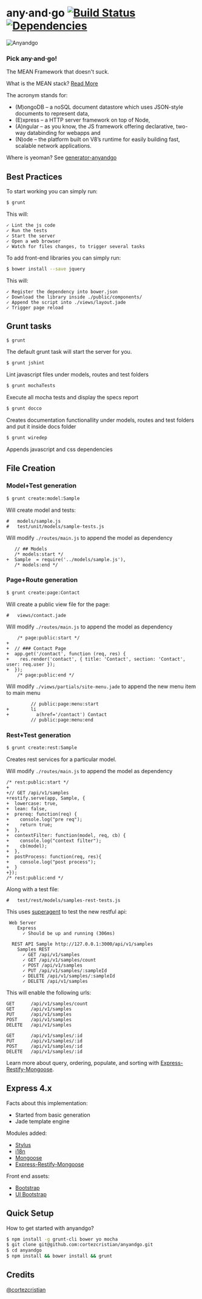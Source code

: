 any·and·go [![Build Status](https://travis-ci.org/cortezcristian/anyandgo.svg)](https://travis-ci.org/cortezcristian/anyandgo) [![Dependencies](https://david-dm.org/cortezcristian/anyandgo.png)](https://david-dm.org/cortezcristian/anyandgo)
========

![Anyandgo](https://raw.githubusercontent.com/cortezcristian/anyandgo/master/public/img/anyandgo-logo.png)

### Pick any·and·go!

The MEAN Framework that doesn't suck. 

What is the MEAN stack? [Read More](http://addyosmani.com/blog/full-stack-javascript-with-mean-and-yeoman/)

The acronym stands for: 
* (M)ongoDB – a noSQL document datastore which uses JSON-style documents to represent data, 
* (E)xpress – a HTTP server framework on top of Node, 
* (A)ngular – as you know, the JS framework offering declarative, two-way databinding for webapps and 
* (N)ode – the platform built on V8’s runtime for easily building fast, scalable network applications.

Where is yeoman? See [generator-anyandgo](https://github.com/cortezcristian/generator-anyandgo)

## Best Practices
To start working you can simply run:
```bash
$ grunt
```
This will:
```
✓ Lint the js code
✓ Run the tests
✓ Start the server
✓ Open a web browser
✓ Watch for files changes, to trigger several tasks
```

To add front-end libraries you can simply run:
```bash
$ bower install --save jquery
```
This will:
```
✓ Register the dependency into bower.json
✓ Download the library inside ./public/components/
✓ Append the script into ./views/layout.jade
✓ Trigger page reload
```

## Grunt tasks

```bash
$ grunt
```
The default grunt task will start the server for you.

```bash
$ grunt jshint
```
Lint javascript files under models, routes and test folders

```bash
$ grunt mochaTests
```
Execute all mocha tests and display the specs report

```bash
$ grunt docco
```
Creates documentation functionallity under models, routes and test folders and put it inside docs folder

```bash
$ grunt wiredep
```
Appends javascript and css dependencies

## File Creation

### Model+Test generation
```bash
$ grunt create:model:Sample
```
Will create model and tests:
```
#	models/sample.js
#	test/unit/models/sample-tests.js
```
Will modify `./routes/main.js` to append the model as dependency
```
   // ## Models
   /* models:start */
+  Sample  = require('../models/sample.js'),
   /* models:end */

```

### Page+Route generation

```bash
$ grunt create:page:Contact
```
Will create a public view file for the page:
```
#	views/contact.jade
```
Will modify `./routes/main.js` to append the model as dependency
```
    /* page:public:start */
+  
+  // ### Contact Page
+  app.get('/contact', function (req, res) {
+    res.render('contact', { title: 'Contact', section: 'Contact', user: req.user });
+  });
    /* page:public:end */
```
Will modify `./views/partials/site-menu.jade` to append the new menu item to main menu
```
         // public:page:menu:start
+        li
+          a(href='/contact') Contact
         // public:page:menu:end
```

### Rest+Test generation

```bash
$ grunt create:rest:Sample
```

Creates rest services for a particular model. 

Will modify `./routes/main.js` to append the model as dependency
```
/* rest:public:start */
+
+// GET /api/v1/samples
+restify.serve(app, Sample, {
+  lowercase: true,
+  lean: false,
+  prereq: function(req) {
+    console.log("pre req");
+    return true;
+  },
+  contextFilter: function(model, req, cb) {
+    console.log("context filter");
+    cb(model);
+  },
+  postProcess: function(req, res){
+    console.log("post process");
+  }
+});
/* rest:public:end */
```
Along with a test file:
```
#	test/rest/models/samples-rest-tests.js
```
This uses [superagent](http://visionmedia.github.io/superagent/) to test the new restful api:
```
 Web Server
    Express
      ✓ Should be up and running (306ms)

  REST API Sample http://127.0.0.1:3000/api/v1/samples
    Samples REST
      ✓ GET /api/v1/samples 
      ✓ GET /api/v1/samples/count 
      ✓ POST /api/v1/samples 
      ✓ PUT /api/v1/samples/:sampleId 
      ✓ DELETE /api/v1/samples/:sampleId 
      ✓ DELETE /api/v1/samples 
```

This will enable the following urls:
```
GET      /api/v1/samples/count
GET      /api/v1/samples
PUT      /api/v1/samples
POST     /api/v1/samples
DELETE   /api/v1/samples

GET      /api/v1/samples/:id
PUT      /api/v1/samples/:id
POST     /api/v1/samples/:id
DELETE   /api/v1/samples/:id
```
Learn more about query, ordering, populate, and sorting with [Express-Restify-Mongoose](https://github.com/florianholzapfel/express-restify-mongoose).

## Express 4.x
Facts about this implementation:
- Started from basic generation
- Jade template engine

Modules added:
+ [Stylus](http://learnboost.github.io/stylus/)
+ [i18n](https://github.com/mashpie/i18n-node)
+ [Mongoose](http://mongoosejs.com/)
+ [Express-Restify-Mongoose](https://github.com/florianholzapfel/express-restify-mongoose)

Front end assets:
+ [Bootstrap](http://angular-ui.github.io/bootstrap/)
+ [UI Bootstrap](http://angular-ui.github.io/bootstrap/)

## Quick Setup
How to get started with anyandgo?
```bash
$ npm install -g grunt-cli bower yo mocha
$ git clone git@github.com:cortezcristian/anyandgo.git
$ cd anyandgo
$ npm install && bower install && grunt
```

## Credits
[@cortezcristian](https://twitter.com/cortezcristian)
